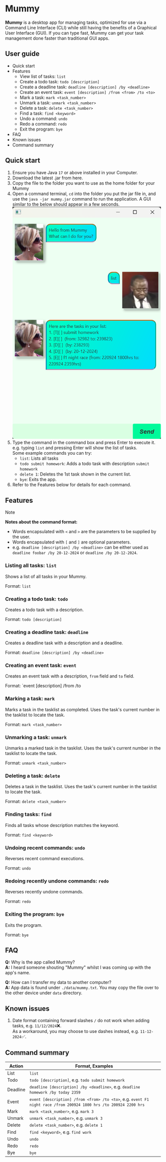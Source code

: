 # Mummy

**Mummy** is a desktop app for managing tasks, optimized for use via a Command Line Interface (CLI) while still having
the
benefits of a Graphical User Interface (GUI). If you can type fast, Mummy can get your task management done faster than
traditional GUI apps.

## User guide

- Quick start
- Features
    - View list of tasks: `list`
    - Create a todo task: `todo [description]`
    - Create a deadline task: `deadline [description] /by <deadline>`
    - Create an event task: `event [description] /from <from> /to <to>`
    - Mark a task: `mark <task_number>`
    - Unmark a task: `unmark <task_number>`
    - Delete a task: `delete <task_number>`
    - Find a task: `find <keyword>`
    - Undo a command: `undo`
    - Redo a command: `redo`
    - Exit the program: `bye`
- FAQ
- Known issues
- Command summary

## Quick start

1. Ensure you have Java `17` or above installed in your Computer.
2. Download the latest .jar from here.
3. Copy the file to the folder you want to use as the home folder for your Mummy
4. Open a command terminal, `cd` into the folder you put the jar file in, and
   use the `java -jar mummy.jar` command to run the application. A GUI similar
   to the below should appear in a few seconds. ![Ui](./Ui.png)
5. Type the command in the command box and press Enter to execute it. e.g.
   typing `list` and pressing Enter will show the list of tasks.\
   Some example commands you can try:
    - `list`: Lists all tasks
    - `todo submit homework`: Adds a todo task with description `submit homework`
    - `delete 1`: Deletes the 1st task shown in the current list.
    - `bye`: Exits the app.
6. Refer to the Features below for details for each command.

## Features

> [!NOTE]
> **Notes about the command format:**
> - Words encapsulated with `<` and `>` are the parameters to be supplied by the user.
> - Words encapsulated with `[` and `]` are optional parameters.
> - e.g. `deadline [description] /by <deadline>` can be either used as `deadline foobar /by 20-12-2024`
    or `deadline /by 20-12-2024`.

### Listing all tasks: `list`

Shows a list of all tasks in your Mummy.

Format: `list`

### Creating a todo task: `todo`

Creates a todo task with a description.

Format: `todo [description]`

### Creating a deadline task: `deadline`

Creates a deadline task with a description and a deadline.

Format: `deadline [description] /by <deadline>`

### Creating an event task: `event`

Creates an event task with a description, `from` field and `to` field.

Format: `event [description] /from <from> /to <to>

### Marking a task: `mark`

Marks a task in the tasklist as completed. Uses the task's current number in the tasklist to locate the task.

Format: `mark <task_number>`

### Unmarking a task: `unmark`

Unmarks a marked task in the tasklist. Uses the task's current number in the tasklist to locate the task.

Format: `unmark <task_number>`

### Deleting a task: `delete`

Deletes a task in the tasklist. Uses the task's current number in the tasklist to locate the task.

Format: `delete <task_number>`

### Finding tasks: `find`

Finds all tasks whose description matches the keyword.

Format: `find <keyword>`

### Undoing recent commands: `undo`

Reverses recent command executions.

Format: `undo`

### Redoing recently undone commands: `redo`

Reverses recently undone commands.

Format: `redo`

### Exiting the program: `bye`

Exits the program.

Format: `bye`

## FAQ

**Q:** Why is the app called Mummy?\
**A:** I heard someone shouting "Mummy" whilst I was coming up with the app's name.

**Q:** How can I transfer my data to another computer?\
**A:** App data is found under `./data/mummy.txt`. You may copy the file over to the other device under `data`
directory.

## Known issues

1. Date format containing forward slashes `/` do not work when adding tasks, e.g. `11/12/2024`❌.\
   As a workaround, you may choose to use dashes instead, e.g.
   `11-12-2024`✅.

## Command summary

| Action   | Format, Examples                                                                                                  |
|----------|-------------------------------------------------------------------------------------------------------------------|
| List     | `list`                                                                                                            |
| Todo     | `todo [description]`, e.g. `todo submit homework`                                                                 |
| Deadline | `deadline [description] /by <deadline>`, e.g. `deadline homework /by today 2359`                                  |
| Event    | `event [description] /from <from> /to <to>`, e.g. `event F1 night race /from 200924 1800 hrs /to 200924 2200 hrs` |
| Mark     | `mark <task_number>`, e.g. `mark 3`                                                                               |
| Unmark   | `unmark <task_number>`, e.g. `unmark 3`                                                                             |
| Delete   | `delete <task_number>`, e.g. `delete 1`                                                                           | 
| Find     | `find <keyword>`, e.g. `find work`                                                                                |
| Undo     | `undo`                                                                                                            |
| Redo     | `redo`                                                                                                            |
| Bye      | `bye`                                                                                                             |

